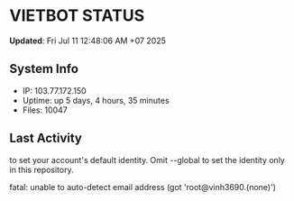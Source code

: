 # VIETBOT STATUS
**Updated**: Fri Jul 11 12:48:06 AM +07 2025

## System Info
- IP: 103.77.172.150
- Uptime: up 5 days, 4 hours, 35 minutes
- Files: 10047

## Last Activity

to set your account's default identity.
Omit --global to set the identity only in this repository.

fatal: unable to auto-detect email address (got 'root@vinh3690.(none)')
